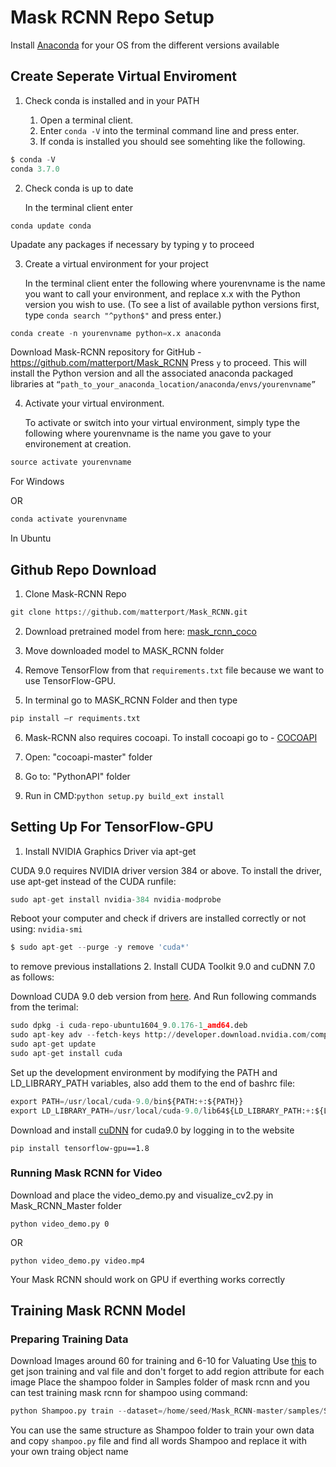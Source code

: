 # Mask RCNN Repo Setup

Install [Anaconda](https://docs.anaconda.com/anaconda/install/) for your OS from the different versions available

## Create Seperate Virtual Enviroment

1. Check conda is installed and in your PATH

    1. Open a terminal client.
    2. Enter ```conda -V``` into the terminal command line and press enter.
    3. If conda is installed you should see somehting like the following.
```python
$ conda -V 
conda 3.7.0
```

2. Check conda is up to date

    In the terminal client enter

```conda update conda```

   Upadate any packages if necessary by typing y to proceed

3. Create a virtual environment for your project

    In the terminal client enter the following where yourenvname is the name you want to call your environment, and replace x.x with the Python version you wish to use. (To see a list of available python versions first, type ```conda search "^python$"``` and press enter.)
```python
conda create -n yourenvname python=x.x anaconda
```
Download Mask-RCNN repository for GitHub - https://github.com/matterport/Mask_RCNN Press ```y``` to proceed. This will install the Python version and all the associated anaconda packaged libraries at ```“path_to_your_anaconda_location/anaconda/envs/yourenvname”```

4. Activate your virtual environment.

    To activate or switch into your virtual environment, simply type the following where yourenvname is the name you gave to your environement at creation.
```python
source activate yourenvname
```
For Windows

OR
```python
conda activate yourenvname
```
In Ubuntu

## Github Repo Download

1. Clone Mask-RCNN Repo
```python
git clone https://github.com/matterport/Mask_RCNN.git
```
2. Download pretrained model from here: [mask_rcnn_coco](https://github.com/matterport/Mask_RCNN/releases/download/v2.1/mask_rcnn_balloon.h5)


3. Move downloaded model to MASK_RCNN folder

4. Remove TensorFlow from that ```requirements.txt``` file because we want to use TensorFlow-GPU.

5. In terminal go to MASK_RCNN Folder and then type
```python
pip install –r requiments.txt
```
6. Mask-RCNN also requires cocoapi. To install cocoapi go to - [COCOAPI](https://github.com/philferriere/cocoapi)

7. Open: "cocoapi-master" folder
8. Go to: "PythonAPI" folder
9. Run in CMD:``` python setup.py build_ext install ```

## Setting Up For TensorFlow-GPU
1. Install NVIDIA Graphics Driver via apt-get

CUDA 9.0 requires NVIDIA driver version 384 or above. To install the driver, use apt-get instead of the CUDA runfile:
```python
sudo apt-get install nvidia-384 nvidia-modprobe
```
Reboot your computer and check if drivers are installed correctly or not using:  ```nvidia-smi```
```python
$ sudo apt-get --purge -y remove 'cuda*'
```
to remove previous installations
2. Install CUDA Toolkit 9.0 and cuDNN 7.0 as follows:

Download CUDA 9.0 deb version from [here](https://developer.nvidia.com/cuda-90-download-archive?target_os=Linux&target_arch=x86_64&target_distro=Ubuntu&target_version=1604&target_type=debnetwork).
And Run following commands from the terimal:
```python
sudo dpkg -i cuda-repo-ubuntu1604_9.0.176-1_amd64.deb
sudo apt-key adv --fetch-keys http://developer.download.nvidia.com/compute/cuda/repos/ubuntu1604/x86_64/7fa2af80.pub
sudo apt-get update
sudo apt-get install cuda
```
Set up the development environment by modifying the PATH and LD_LIBRARY_PATH variables, also add them to the end of bashrc file:
```python
export PATH=/usr/local/cuda-9.0/bin${PATH:+:${PATH}}
export LD_LIBRARY_PATH=/usr/local/cuda-9.0/lib64${LD_LIBRARY_PATH:+:${LD_LIBRARY_PATH}}
```
Download and install [cuDNN](https://developer.nvidia.com/rdp/cudnn-archive) for cuda9.0 by logging in to the website
```
pip install tensorflow-gpu==1.8
```
### Running Mask RCNN for Video
Download and place the video_demo.py and visualize_cv2.py in Mask_RCNN_Master folder
```
python video_demo.py 0
```
OR
```
python video_demo.py video.mp4
```
Your  Mask RCNN should work on GPU if everthing works correctly

## Training Mask RCNN Model
### Preparing Training Data
Download Images around 60 for training and 6-10 for Valuating
Use [this](http://www.robots.ox.ac.uk/~vgg/software/via/via-1.0.6.html) to get json training and val file and don't forget to add region attribute for each image
Place the shampoo folder in Samples folder of mask rcnn and you can test training mask rcnn for shampoo using command:
```python
python Shampoo.py train --dataset=/home/seed/Mask_RCNN-master/samples/Shampoo/dataset  --weights=coco
```

You can use the same structure as Shampoo folder to train your own data and copy ```shampoo.py``` file and find all words Shampoo and replace it with your own traing object name
